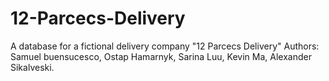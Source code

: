 # 12-Parcecs-Delivery
A database for a fictional delivery company "12 Parcecs Delivery"
Authors: Samuel buensucesco, Ostap Hamarnyk, Sarina Luu, Kevin Ma, Alexander Sikalveski.
